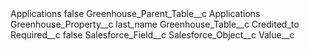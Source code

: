 <?xml version="1.0" encoding="UTF-8"?>
<CustomMetadata xmlns="http://soap.sforce.com/2006/04/metadata" xmlns:xsi="http://www.w3.org/2001/XMLSchema-instance" xmlns:xsd="http://www.w3.org/2001/XMLSchema">
    <label>Applications</label>
    <protected>false</protected>
    <values>
        <field>Greenhouse_Parent_Table__c</field>
        <value xsi:type="xsd:string">Applications</value>
    </values>
    <values>
        <field>Greenhouse_Property__c</field>
        <value xsi:type="xsd:string">last_name</value>
    </values>
    <values>
        <field>Greenhouse_Table__c</field>
        <value xsi:type="xsd:string">Credited_to</value>
    </values>
    <values>
        <field>Required__c</field>
        <value xsi:type="xsd:boolean">false</value>
    </values>
    <values>
        <field>Salesforce_Field__c</field>
        <value xsi:nil="true"/>
    </values>
    <values>
        <field>Salesforce_Object__c</field>
        <value xsi:nil="true"/>
    </values>
    <values>
        <field>Value__c</field>
        <value xsi:nil="true"/>
    </values>
</CustomMetadata>
